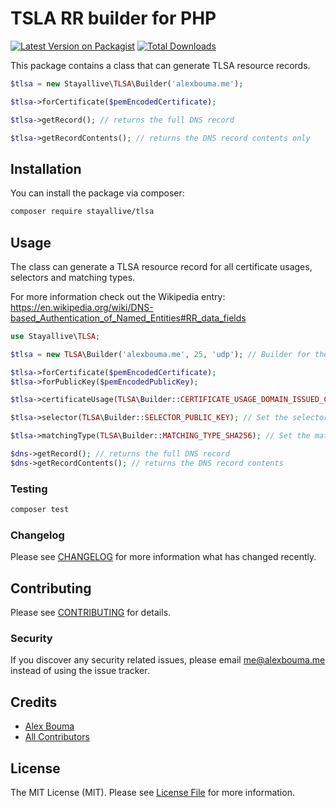 # TSLA RR builder for PHP

[![Latest Version on Packagist](https://img.shields.io/packagist/v/stayallive/tlsa.svg?style=flat-square)](https://packagist.org/packages/stayallive/tlsa)
[![Total Downloads](https://img.shields.io/packagist/dt/stayallive/tlsa.svg?style=flat-square)](https://packagist.org/packages/stayallive/tlsa)

This package contains a class that can generate TLSA resource records.

```php
$tlsa = new Stayallive\TLSA\Builder('alexbouma.me');

$tlsa->forCertificate($pemEncodedCertificate);

$tlsa->getRecord(); // returns the full DNS record

$tlsa->getRecordContents(); // returns the DNS record contents only
```

## Installation

You can install the package via composer:

```bash
composer require stayallive/tlsa
```

## Usage

The class can generate a TLSA resource record for all certificate usages, selectors and matching types.

For more information check out the Wikipedia entry: https://en.wikipedia.org/wiki/DNS-based_Authentication_of_Named_Entities#RR_data_fields

``` php
use Stayallive\TLSA;

$tlsa = new TLSA\Builder('alexbouma.me', 25, 'udp'); // Builder for the alexbouma.me domain, port 25 and the UDP protocol

$tlsa->forCertificate($pemEncodedCertificate);
$tlsa->forPublicKey($pemEncodedPublicKey);

$tlsa->certificateUsage(TLSA\Builder::CERTIFICATE_USAGE_DOMAIN_ISSUED_CERTIFICATE); // Set the certificate usage to `3` (default)

$tlsa->selector(TLSA\Builder::SELECTOR_PUBLIC_KEY); // Set the selector to `1` (default)

$tlsa->matchingType(TLSA\Builder::MATCHING_TYPE_SHA256); // Set the matching type to `1` (default)

$dns->getRecord(); // returns the full DNS record
$dns->getRecordContents(); // returns the DNS record contents
```

### Testing

``` bash
composer test
```

### Changelog

Please see [CHANGELOG](CHANGELOG.md) for more information what has changed recently.

## Contributing

Please see [CONTRIBUTING](CONTRIBUTING.md) for details.

### Security

If you discover any security related issues, please email me@alexbouma.me instead of using the issue tracker.

## Credits

- [Alex Bouma](https://github.com/stayallive)
- [All Contributors](../../contributors)

## License

The MIT License (MIT). Please see [License File](LICENSE.md) for more information.
